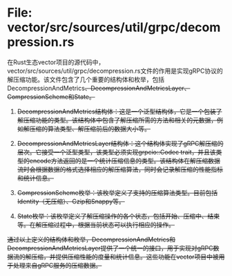 # File: vector/src/sources/util/grpc/decompression.rs

在Rust生态vector项目的源代码中，vector/src/sources/util/grpc/decompression.rs文件的作用是实现gRPC协议的解压缩功能。该文件包含了几个重要的结构体和枚举，包括DecompressionAndMetrics<S>、DecompressionAndMetricsLayer、CompressionScheme和State。

1. DecompressionAndMetrics<S>结构体：这是一个泛型结构体，它是一个包装了解压缩功能的类型。该结构体中包含了解压缩所需的方法和相关的元数据，例如解压缩的算法类型、解压缩前后的数据大小等。

2. DecompressionAndMetricsLayer结构体：这个结构体实现了gRPC解压缩的层次。它接受一个泛型类型，该类型必须实现grpcio::Codec trait，并且该类型的encode方法返回的是一个统计压缩信息的类型。该结构体在解压缩数据流时会根据数据的格式选择相应的解压缩算法，同时会记录解压缩的性能指标和统计信息。

3. CompressionScheme枚举：该枚举定义了支持的压缩算法类型。目前包括Identity（无压缩）、Gzip和Snappy等。

4. State枚举：该枚举定义了解压缩操作的各个状态，包括开始、压缩中、结束等。在解压缩过程中，根据当前状态可以执行相应的操作。

通过以上定义的结构体和枚举，DecompressionAndMetrics和DecompressionAndMetricsLayer提供了一个统一的接口，用于实现对gRPC数据流的解压缩，并提供压缩性能的度量和统计信息。这些功能在vector项目中被用于处理来自gRPC服务的压缩数据。

